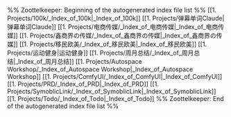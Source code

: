 %% Zoottelkeeper: Beginning of the autogenerated index file list  %%
 [[1. Projects/100k/_Index_of_100k|_Index_of_100k]]
 [[1. Projects/弹幕单词Claude|弹幕单词Claude]]
 [[1. Projects/电商传媒/_Index_of_电商传媒|_Index_of_电商传媒]]
 [[1. Projects/鑫商界の传媒/_Index_of_鑫商界の传媒|_Index_of_鑫商界の传媒]]
 [[1. Projects/移民欧美/_Index_of_移民欧美|_Index_of_移民欧美]]
 [[1. Projects/运动健身|运动健身]]
 [[1. Projects/周月总结/_Index_of_周月总结|_Index_of_周月总结]]
 [[1. Projects/Autospace Workshop/_Index_of_Autospace Workshop|_Index_of_Autospace Workshop]]
 [[1. Projects/ComfyUI/_Index_of_ComfyUI|_Index_of_ComfyUI]]
 [[1. Projects/PRD/_Index_of_PRD|_Index_of_PRD]]
 [[1. Projects/SymoblicLink/_Index_of_SymoblicLink|_Index_of_SymoblicLink]]
 [[1. Projects/Todo/_Index_of_Todo|_Index_of_Todo]]
%% Zoottelkeeper: End of the autogenerated index file list  %%
